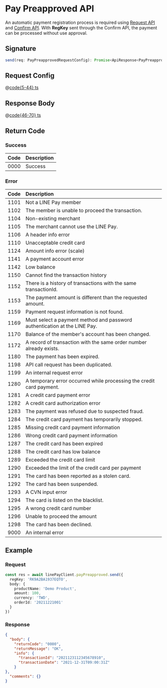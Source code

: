 # Pay Preapproved API

An automatic payment registration process is required using [Request API](https://pay.line.me/documents/online_v3_en.html#request-api) and [Confirm API](https://pay.line.me/documents/online_v3_en.html#confirm-api). With **RegKey** sent through the Confirm API, the payment can be processed without use approval.

## Signature

```ts
send(req: PayPreapprovedRequestConfig): Promise<ApiResponse<PayPreapprovedResponseBody>>
```

## Request Config

@[code{5-44} ts](@/line-pay-api/pay-preapproved.ts)

## Response Body

@[code{46-70} ts](@/line-pay-api/pay-preapproved.ts)

## Return Code

### Success

Code | Description
:----:|:------------------------
0000 | Success


### Error

Code | Description
:----:|:------------------------
1101 | Not a LINE Pay member
1102 | The member is unable to proceed the transaction.
1104 | Non-existing merchant
1105 | The merchant cannot use the LINE Pay.
1106 | A header info error
1110 | Unacceptable credit card
1124 | Amount info error (scale)
1141 | A payment account error
1142 | Low balance
1150 | Cannot find the transaction history
1152 | There is a history of transactions with the same transactionId.
1153 | The payment amount is different than the requested amount.
1159 | Payment request information is not found.
1169 | Must select a payment method and password authentication at the LINE Pay.
1170 | Balance of the member's account has been changed.
1172 | A record of transaction with the same order number already exists.
1180 | The payment has been expired.
1198 | API call request has been duplicated.
1199 | An internal request error
1280 | A temporary error occurred while processing the credit card payment.
1281 | A credit card payment error
1282 | A credit card authorization error
1283 | The payment was refused due to suspected fraud.
1284 | The credit card payment has temporarily stopped.
1285 | Missing credit card payment information
1286 | Wrong credit card payment information
1287 | The credit card has been expired
1288 | The credit card has low balance
1289 | Exceeded the credit card limit
1290 | Exceeded the limit of the credit card per payment
1291 | The card has been reported as a stolen card.
1292 | The card has been suspended.
1293 | A CVN input error
1294 | The card is listed on the blacklist.
1295 | A wrong credit card number
1296 | Unable to proceed the amount
1298 | The card has been declined.
9000 | An internal error
## Example

### Request
```ts
const res = await linePayClient.payPreapproved.send({
  regKey: 'RK9A2BA1937EQTO',
  body: {
    productName: 'Demo Product',
    amount: 100,
    currency: 'TWD',
    orderId: '20211221001'
  }
})
```

### Response
```json
{
  "body": {
    "returnCode": "0000",
    "returnMessage": "OK",
    "info": {
      "transactionId": "2021123112345678910",
      "transactionDate": "2021-12-31T09:00:31Z"
    }
},
  "comments": {}
}
```
